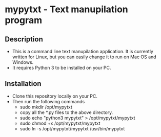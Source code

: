 # mypytxt - Text manupilation program
## Description
- This is a command line text manupilation application. It is currently written for Linux, but you can easily change it to run on Mac OS and Windows.
- It requires Python 3 to be installed on your PC.
## Installation
- Clone this repository locally on your PC.
- Then run the following commands
     - sudo mkdir /opt/mypytxt
     - copy all the *.py files to the above directory.
     - sudo echo "python3 mypytxt" > /opt/mypytxt/mypytxt
     - sudo chmod +x /opt/mypytxt/mypytxt
     - sudo ln -s /opt/mypytxt/mypytxt /usr/bin/mypytxt
